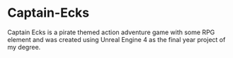# Captain-Ecks

Captain Ecks is a pirate themed action adventure game with some RPG element and was created using Unreal Engine 4 as the final year project of my degree.
